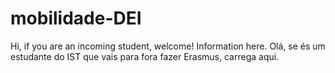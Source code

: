 # mobilidade-DEI

Hi, if you are an incoming student, welcome! Information here.
Olá, se és um estudante do IST que vais para fora fazer Erasmus, carrega aqui.
